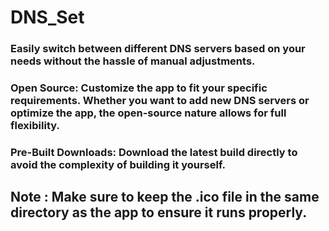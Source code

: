 # DNS_Set

### Easily switch between different DNS servers based on your needs without the hassle of manual adjustments.

### Open Source: Customize the app to fit your specific requirements. Whether you want to add new DNS servers or optimize the app, the open-source nature allows for full flexibility.

### Pre-Built Downloads: Download the latest build directly to avoid the complexity of building it yourself.

## Note : Make sure to keep the .ico file in the same directory as the app to ensure it runs properly.


